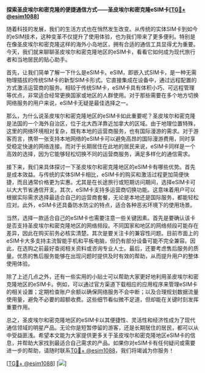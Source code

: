 **探索圣皮埃尔和密克隆的便捷通信方式——圣皮埃尔和密克隆eSIM卡[[TG💪+ @esim1088](https://t.me/s/esim1088)]**

随着科技的发展，我们的生活方式也在悄然发生改变。从传统的实体SIM卡到如今的eSIM技术，这种变革不仅提升了使用体验，也为我们带来了更多便利。特别是在像圣皮埃尔和密克隆这样的海外小岛地区，拥有合适的通信工具显得尤为重要。今天，我们就来聊聊圣皮埃尔和密克隆地区的eSIM卡，看看它如何成为现代旅行者和当地居民的贴心助手。

首先，让我们简单了解一下什么是eSIM卡。eSIM，即嵌入式SIM卡，是一种无需物理插拔的传统SIM卡的新型SIM卡形式。它直接集成在设备中，通过远程配置的方式激活运营商的服务。相较于传统SIM卡，eSIM卡具有体积小巧、可远程管理等优点，非常适合经常更换国家或地区的人群使用。对于那些需要在多个地方切换网络服务的用户来说，eSIM卡无疑是最佳选择之一。

那么，为什么说圣皮埃尔和密克隆地区的eSIM卡如此重要呢？圣皮埃尔和密克隆是法国的一个海外自治区，位于北大西洋靠近加拿大的区域。由于地理位置特殊，这里的网络环境相对复杂，既有本地的运营商服务，也有国际漫游的需求。对于游客而言，携带一张支持本地网络的eSIM卡可以避免高昂的国际漫游费用，同时享受稳定快速的网络连接。而对于长期居住在此地的居民来说，eSIM卡同样是一个高效的选择，因为它能够轻松切换不同的运营商服务，满足多样化的通信需求。

接下来，我们来具体探讨一下圣皮埃尔和密克隆地区的eSIM卡有哪些优势。首先是成本效益。与传统的实体SIM卡相比，eSIM卡的购买和激活过程更加简便快捷，而且通常价格更为实惠。尤其是在长途旅行或短期访问期间，选择eSIM卡可以大大节省通信开支。其次，eSIM卡支持多运营商切换功能。这意味着用户可以根据实际需求选择最适合自己的运营商套餐，无论是本地还是国际服务，都能轻松应对。此外，eSIM卡还具备防水防尘的特点，适合各种恶劣环境下的使用场景。

当然，选择一款适合自己的eSIM卡也需要注意一些关键因素。首先是要确认该卡是否支持圣皮埃尔和密克隆地区的网络频段。不同国家和地区的网络频段可能存在差异，因此在购买前务必核实清楚。其次是要关注卡的兼容性问题。目前市面上的eSIM卡大多支持主流智能手机和平板电脑，但仍有部分设备可能不完全兼容。因此，在选购之前最好查阅相关资料或咨询专业人士。最后，还要考虑售后服务的质量。优质的售后服务能够在出现问题时提供及时有效的帮助，从而提升用户的整体使用体验。

除了上述几点之外，还有一些实用的小贴士可以帮助大家更好地利用圣皮埃尔和密克隆地区的eSIM卡。例如，可以通过官方渠道下载相应的应用程序来管理eSIM卡的相关设置；定期检查账户余额以确保网络服务不会中断；以及合理规划数据流量使用量，避免不必要的超额收费。这些细节看似微不足道，但却能在关键时刻发挥重要作用。

总之，圣皮埃尔和密克隆地区的eSIM卡以其便捷性、灵活性和经济性成为了现代通信领域的明星产品。无论你是短暂停留的游客，还是长期居住的居民，都可以从中受益匪浅。希望本文能为大家提供更多关于圣皮埃尔和密克隆地区eSIM卡的信息，并帮助大家找到最适合自己需求的产品。如果你对eSIM卡有任何疑问或需要进一步的帮助，请随时联系[TG💪+ @esim1088](https://t.me/s/esim1088)，我们将竭诚为你服务！

[[TG💪+ @esim1088](https://t.me/s/esim1088)] [![](https://i.postimg.cc/4NQfJmqS/Snipaste-2025-05-13-00-14-12.png)]